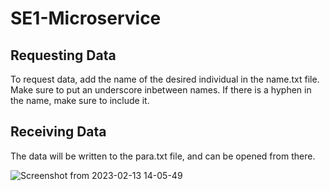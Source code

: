 # SE1-Microservice

## Requesting Data
To request data, add the name of the desired individual in the name.txt file. Make sure to put an underscore inbetween names. If there is a hyphen in the name, make sure to include it. 

## Receiving Data
The data will be written to the para.txt file, and can be opened from there. 

![Screenshot from 2023-02-13 14-05-49](https://user-images.githubusercontent.com/102546957/218574427-bb7a54b7-163d-4c5b-992b-f84a42a63835.png)
